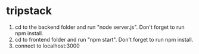 # tripstack

1. cd to the backend folder and run "node server.js". Don't forget to run npm install.
2. cd to frontend folder and run "npm start". Don't forget to run npm install.
3. connect to localhost:3000